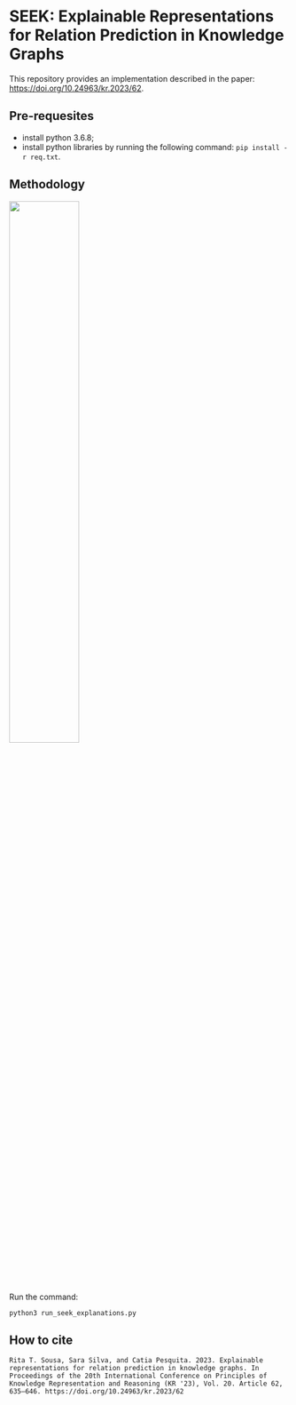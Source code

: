 # SEEK: Explainable Representations for Relation Prediction in Knowledge Graphs

This repository provides an implementation described in the paper: https://doi.org/10.24963/kr.2023/62.

## Pre-requesites
* install python 3.6.8;
* install python libraries by running the following command:  ```pip install -r req.txt```.

## Methodology

<img src="https://github.com/liseda-lab/seek/blob/main/methodology.png" width="50%"/>

Run the command:
```
python3 run_seek_explanations.py
```

## How to cite

```
Rita T. Sousa, Sara Silva, and Catia Pesquita. 2023. Explainable representations for relation prediction in knowledge graphs. In Proceedings of the 20th International Conference on Principles of Knowledge Representation and Reasoning (KR '23), Vol. 20. Article 62, 635–646. https://doi.org/10.24963/kr.2023/62
```
